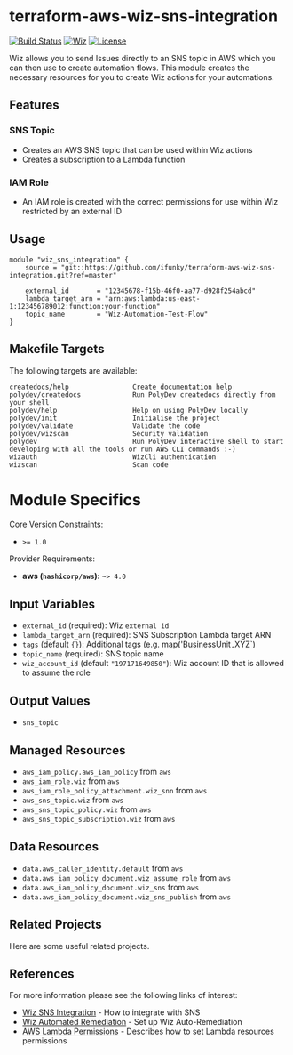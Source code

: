 

# terraform-aws-wiz-sns-integration
 [![Build Status](https://circleci.com/gh/ifunky/terraform-aws-wiz-sns-integration.svg?style=svg)](https://circleci.com/gh/ifunky/terraform-aws-wiz-sns-integration/) [![Wiz](https://img.shields.io/badge/Wiz%20Security-CIS-green)](https://www.wiz.io/solutions/iac) [![License](https://img.shields.io/badge/License-Apache%202.0-blue.svg)](https://opensource.org/licenses/Apache-2.0)

Wiz allows you to send Issues directly to an SNS topic in AWS which you can then use to create automation flows. This module creates the necessary resources for you to create Wiz actions for your automations.

## Features

### SNS Topic

- Creates an AWS SNS topic that can be used within Wiz actions
- Creates a subscription to a Lambda function

### IAM Role
- An IAM role is created with the correct permissions for use within Wiz restricted by an external ID



## Usage
```hcl
module "wiz_sns_integration" {
    source = "git::https://github.com/ifunky/terraform-aws-wiz-sns-integration.git?ref=master"

    external_id       = "12345678-f15b-46f0-aa77-d928f254abcd"
    lambda_target_arn = "arn:aws:lambda:us-east-1:123456789012:function:your-function"
    topic_name        = "Wiz-Automation-Test-Flow"
}  

```


## Makefile Targets
The following targets are available: 

```
createdocs/help                Create documentation help
polydev/createdocs             Run PolyDev createdocs directly from your shell
polydev/help                   Help on using PolyDev locally
polydev/init                   Initialise the project
polydev/validate               Validate the code
polydev/wizscan                Security validation
polydev                        Run PolyDev interactive shell to start developing with all the tools or run AWS CLI commands :-)
wizauth                        WizCli authentication
wizscan                        Scan code
```
# Module Specifics

Core Version Constraints:
* `>= 1.0`

Provider Requirements:
* **aws (`hashicorp/aws`):** `~> 4.0`

## Input Variables
* `external_id` (required): Wiz `external id`
* `lambda_target_arn` (required): SNS Subscription Lambda target ARN
* `tags` (default `{}`): Additional tags (e.g. map('BusinessUnit`,`XYZ`)
* `topic_name` (required): SNS topic name
* `wiz_account_id` (default `"197171649850"`): Wiz account ID that is allowed to assume the role

## Output Values
* `sns_topic`

## Managed Resources
* `aws_iam_policy.aws_iam_policy` from `aws`
* `aws_iam_role.wiz` from `aws`
* `aws_iam_role_policy_attachment.wiz_snn` from `aws`
* `aws_sns_topic.wiz` from `aws`
* `aws_sns_topic_policy.wiz` from `aws`
* `aws_sns_topic_subscription.wiz` from `aws`

## Data Resources
* `data.aws_caller_identity.default` from `aws`
* `data.aws_iam_policy_document.wiz_assume_role` from `aws`
* `data.aws_iam_policy_document.wiz_sns` from `aws`
* `data.aws_iam_policy_document.wiz_sns_publish` from `aws`




## Related Projects

Here are some useful related projects.






## References

For more information please see the following links of interest: 

- [Wiz SNS Integration](https://docs.wiz.io/wiz-docs/docs/sns-integration) - How to integrate with SNS
- [Wiz Automated Remediation](https://docs.wiz.io/wiz-docs/docs/auto-rem-aws) - Set up Wiz Auto-Remediation
- [AWS Lambda Permissions](https://docs.aws.amazon.com/lambda/latest/dg/access-control-resource-based.html#permissions-resource-serviceinvoke) - Describes how to set Lambda resources permissions

